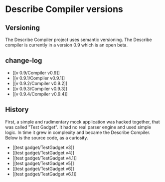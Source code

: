 # Describe Compiler versions

## Versioning
The Describe Compiler project uses semantic versioning. The Describe compiler is currently in a version 0.9 which is an open beta. 


## change-log
* [[v 0.9/Compiler v0.9]]
* [[v 0.9.1/Compiler v0.9.1]]
* [[v 0.9.2/Compiler v0.9.2]]
* [[v 0.9.3/Compiler v0.9.3]]
* [[v 0.9.4/Compiler v0.9.4]]


## History
First, a simple and rudimentary mock application was hacked together, that was called "Test Gadget". It had no real parser engine and used simple logic. In time it grew in complexity and became the Describe Compiler. Below is the source code, as a curiosity.
* [[test gadget/TestGadget v3]]
* [[test gadget/TestGadget v4]]
* [[test gadget/TestGadget v4.1]]
* [[test gadget/TestGadget v5]]
* [[test gadget/TestGadget v6]]
* [[test gadget/TestGadget v6.1]]
